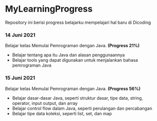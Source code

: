 # MyLearningProgress
Repository ini berisi progress belajarku mempelajari hal baru di Dicoding

### 14 Juni 2021
Belajar kelas Memulai Pemrograman dengan Java. **(Progress 21%)**
* Belajar tentang apa itu Java dan alasan penggunaannya
* Belajar tools yang dapat digunakan untuk menjalankan bahasa pemrograman Java

### 15 Juni 2021
Belajar kelas Memulai Pemrograman dengan Java. **(Progress 56%)**
* Belajar dasar-dasar Java, seperti struktur dasar, tipe data, string, operator, input output, dan array
* Belajar control flow dalam Java, seperti perulangan dan percabangan
* Belajar tipe data koleksi, seperti list, set, dan map
